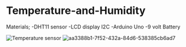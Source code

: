 # Temperature-and-Humidity

Materials;
-DHT11 sensor
-LCD display I2C
-Arduino Uno
-9 volt Battery





![Temperature sensor](https://github.com/Silverfanggg/Temperature-and-Humidity/assets/129126095/80560939-cf6e-4ebf-a6a4-1baefafbe244)
![aa3388b1-7f52-432a-84d6-538385cb6ad7](https://github.com/Silverfanggg/Temperature-and-Humidity/assets/129126095/eaa69274-2bb2-4828-adf3-858c1239b245)

